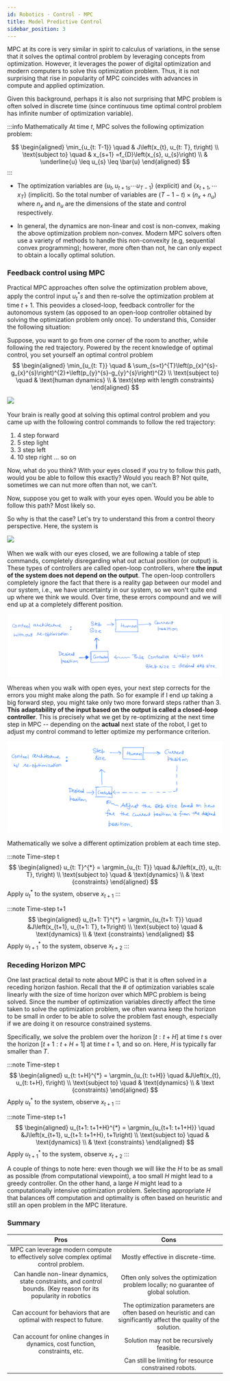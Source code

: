 ```yaml
---
id: Robotics - Control - MPC
title: Model Predictive Control
sidebar_position: 3
---
```


MPC at its core is very similar in spirit to calculus of variations, in the sense that it solves the optimal control problem by leveraging concepts from optimization. However, it leverages the power of digital optimization and modern computers to solve this optimization problem. Thus, it is not surprising that rise in popularity of MPC coincides with advances in compute and applied optimization.

Given this background, perhaps it is also not surprising that MPC problem is often solved in discrete time (since continuous time optimal control problem has infinite number of optimization variable).

:::info Mathematically
At time $t$, MPC solves the following optimization problem:

$$
\begin{aligned}
\min_{u_{t: T-1}} \quad & J\left(x_{t}, u_{t: T}, t\right) \\
\text{subject to} \quad & x_{s+1} =f_{D}\left(x_{s}, u_{s}\right) \\
& \underline{u} \leq u_{s} \leq \bar{u}
\end{aligned}
$$
:::

- The optimization variables are $\left\{u_{t}, u_{t+1 s}\cdots u_{T-1}\right\}$ (explicit) and $\left\{x_{t+1},\cdots x_{T}\right\}$ (implicit). So the total number of variables are $(T-1-t) \times\left(n_{x}+n_{u}\right)$ where $n_{x}$ and $n_{u}$ are the dimensions of the state and control respectively.

- In general, the dynamics are non-linear and cost is non-convex, making the above optimization problem non-convex. Modern MPC solvers often use a variety of methods to handle this non-convexity (e.g, sequential convex programming); howerer, more often than not, he can only expect to obtain a locally optimal solution.

### Feedback control using MPC

Practical MPC approaches often solve the optimization problem above, apply the control input $u_{t}^{*} s$ and then re-solve the optimization problem at time $t+1$. This peovides a closed-loop, feedback controller for the autonomous system (as opposed to an open-loop controller obtained by solving the optimization problem only once). To understand this, Consider the following situation:

Suppose, you want to go from one corner of the room to another, while following the red trajectory. Powered by the recent knowledge of optimal control, you set yourself an optimal control problem 
$$
\begin{aligned}
\min_{u_{t: T}} \quad & \sum_{s=t}^{T}\left(p_{x}^{s}-g_{x}^{s}\right)^{2}+\left(p_{y}^{s}-g_{y}^{s}\right)^{2} \\
\text{subject to} \quad & \text{human dynamics} \\
& \text{step with length constraints}
\end{aligned}
$$

![](https://cdn.mathpix.com/cropped/2023_02_02_4a8ceb357f8f06ad367cg-12.jpg?height=351&width=700&top_left_y=324&top_left_x=486)

Your brain is really good at solving this optimal control problem and you came up with the following control commands to follow the red trajectory:

1. 4 step forward
2. 5 step light
3. 3 step left
4. 10 step right ... so on

Now, what do you think? With your eyes closed if you try to follow this path, would you be able to follow this exactly? Would you reach B? Not quite, sometimes we can nut more often than not, we can't.

Now, suppose you get to walk with your eyes open. Would you be able to follow this path? Most likely so.

So why is that the case? Let's try to understand this from a control theory perspective. Here, the system is

![](https://cdn.mathpix.com/cropped/2023_02_02_4a8ceb357f8f06ad367cg-12.jpg?height=158&width=760&top_left_y=1993&top_left_x=576)

When we walk with our eyes closed, we are following a table of step commands, completely disregarding what out actual position (or output) is. These types of controllers are called open-loop controllers, where **the input of the system does not depend on the output**. The open-loop controllers completely ignore the fact that there is a reality gap between our model and our system, i.e., we have uncertainty in our system, so we won't quite end up where we think we would. Over time, these errors compound and we will end up at a completely different position.

![](/img/Robotics/MPC.png)

Whereas when you walk with open eyes, your next step corrects for the errors you might make along the path. So for example if I end up taking a big forward step, you might take only two more forward steps rather than 3. **This adaptability of the input based on the output is called a closed-loop controller**. This is precisely what we get by re-optimizing at the next time step in MPC -- depending on the **actual** next state of the robot, I get to adjust my control command to letter optimize my performance criterion. 

![](/img/Robotics/closed-loop.png)

Mathematically we solve a different optimization problem at each time step.

:::note Time-step t
$$
\begin{aligned}
u_{t: T}^{*} = \argmin_{u_{t: T}} \quad &J\left(x_{t}, u_{t: T}, t\right)  \\
\text{subject to} \quad & \text{dynamics} \\
& \text {constraints}
\end{aligned}
$$
Apply $u_t^*$ to the system, observe $x_{t+1}$
:::

:::note Time-step t+1
$$
\begin{aligned}
u_{t+1: T}^{*} = \argmin_{u_{t+1: T}} \quad &J\left(x_{t+1}, u_{t+1: T}, t+1\right)  \\
\text{subject to} \quad & \text{dynamics} \\
& \text {constraints}
\end{aligned}
$$
Apply $u_{t+1}^*$ to the system, observe $x_{t+2}$
:::

### Receding Horizon MPC

One last practical detail to note about MPC is that it is often solved in a receding horizon fashion. Recall that the \# of optimization variables scale linearly with the size of time horizon over which MPC problem is being solved. Since the number of optimization variables directly affect the time taken to solve the optimization problem, we often wanna keep the horizon to be small in order to be able to solve the problem fast enough, especially if we are doing it on resource constrained systems.

Specifically, we solve the problem over the horizon $[t: t+H]$ at time $t$ s over the horizon $[t+1: t+H+1]$ at time $t+1$, and so on. Here, $H$ is typically far smaller than $T$.

:::note Time-step t
$$
\begin{aligned}
u_{t: t+H}^{*} = \argmin_{u_{t: t+H}} \quad &J\left(x_{t}, u_{t: t+H}, t\right)  \\
\text{subject to} \quad & \text{dynamics} \\
& \text {constraints}
\end{aligned}
$$
Apply $u_t^*$ to the system, observe $x_{t+1}$
:::

:::note Time-step t+1
$$
\begin{aligned}
u_{t+1: t+1+H}^{*} = \argmin_{u_{t+1: t+1+H}} \quad &J\left(x_{t+1}, u_{t+1: t+1+H}, t+1\right)  \\
\text{subject to} \quad & \text{dynamics} \\
& \text {constraints}
\end{aligned}
$$
Apply $u_{t+1}^*$ to the system, observe $x_{t+2}$
:::

A couple of things to note here: even though we will like the $H$ to be as small as possible (from computational viewpoint), a too small $H$ might lead to a greedy controller. On the other hand, a large $H$ might lead to a computationally intensive optimization problem. Selecting appropriate $H$ that balances off computation and optimality is often based on heuristic and still an open problem in the MPC literature.

### Summary


| Pros | Cons |
|   :----:    |    :----:   |
| MPC can leverage modern compute to effectively solve complex optimal control problem. | Mostly effective in discrete-time. |
| Can handle non-linear dynamics, state constraints, and control bounds. (Key reason for its popularity in robotics | Often only solves the optimization problem locally; no guarantee of global solution. |
| Can account for behaviors that are optimal with respect to future. | The optimization parameters are often based on heuristic and can significantly affect the quality of the solution. |
| Can account for online changes in dynamics, cost function, constraints, etc. | Solution may not be recursively feasible. |
|  | Can still be limiting for resource constrained robots. |
